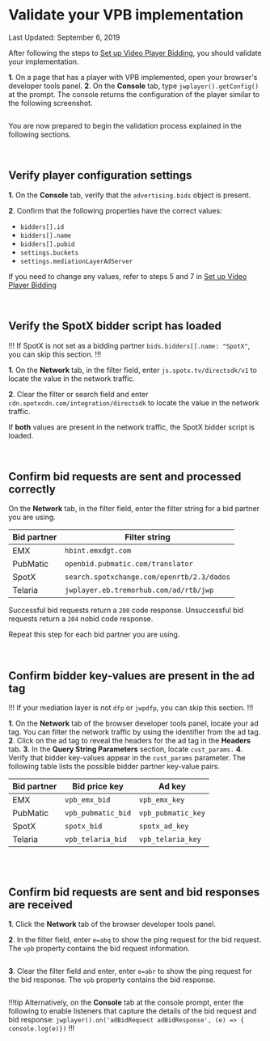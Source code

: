 # Validate your VPB implementation

Last Updated: September 6, 2019

After following the steps to [Set up Video Player Bidding](doc:jw8-set-up-video-player-bidding-ga-draft), you should validate your implementation. 

**1**. On a page that has a player with VPB implemented, open your browser's developer tools panel. 
**2**. On the **Console** tab, type `jwplayer().getConfig()` at the prompt. The console returns the configuration of the player similar to the following screenshot.

![]()

You are now prepared to begin the validation process explained in the following sections.

<br />

## Verify player configuration settings

**1**. On the **Console** tab, verify that the `advertising.bids` object is present.

**2**. Confirm that the following properties have the correct values:

* `bidders[].id`
* `bidders[].name`
* `bidders[].pubid`
* `settings.buckets`
* `settings.mediationLayerAdServer`

If you need to change any values, refer to steps 5 and 7 in [Set up Video Player Bidding](doc:jw8-set-up-video-player-bidding-ga-draft) 

<br />

## Verify the SpotX bidder script has loaded

!!!
If SpotX is not set as a bidding partner `bids.bidders[].name: "SpotX"`, you can skip this section.
!!!

**1**. On the **Network** tab, in the filter field, enter `js.spotx.tv/directsdk/v1` to locate the value in the network traffic.

**2**. Clear the filter or search field and enter `cdn.spotxcdn.com/integration/directsdk` to locate the value in the network traffic.

If **both** values are present in the network traffic, the SpotX bidder script is loaded.

<br />

## Confirm bid requests are sent and processed correctly

On the **Network** tab, in the filter field, enter the filter string for a bid partner you are using.

| Bid partner | Filter string |
| --- | --- |
| EMX | `hbint.emxdgt.com` |
| PubMatic | `openbid.pubmatic.com/translator` |
| SpotX | `search.spotxchange.com/openrtb/2.3/dados` |
| Telaria | `jwplayer.eb.tremorhub.com/ad/rtb/jwp` |

Successful bid requests return a `200` code response. Unsuccessful bid requests return a `204` nobid code response.

Repeat this step for each bid partner you are using.

<br />

## Confirm bidder key-values are present in the ad tag

!!!
If your mediation layer is not `dfp` or `jwpdfp`, you can skip this section.
!!!

**1**. On the **Network** tab of the browser developer tools panel, locate your ad tag. You can filter the network traffic by using the identifier from the ad tag.
**2**. Click on the ad tag to reveal the headers for the ad tag in the **Headers** tab.
**3**. In the **Query String Parameters** section, locate `cust_params.`
**4**. Verify that bidder key-values appear in the `cust_params` parameter. The following table lists the possible bidder partner key-value pairs.

| Bid partner | Bid price key | Ad key |
| --- | --- | -- |
| EMX | `vpb_emx_bid` | `vpb_emx_key` |
| PubMatic | `vpb_pubmatic_bid` | `vpb_pubmatic_key` |
| SpotX | `spotx_bid` | `spotx_ad_key` |
| Telaria | `vpb_telaria_bid` | `vpb_telaria_key` |

![]()

<br />

## Confirm bid requests are sent and bid responses are received

**1**. Click the **Network** tab of the browser developer tools panel.

**2**. In the filter field, enter `e=abq` to show the ping request for the bid request. The `vpb` property contains the bid request information.

![]()

**3**. Clear the filter field and enter, enter `e=abr` to show the ping request for the bid response. The `vpb` property contains the bid response.

![]()

!!!tip
Alternatively, on the **Console** tab at the console prompt, enter the following to enable listeners that capture the details of the bid request and bid response: `jwplayer().on('adBidRequest adBidResponse', (e) => { console.log(e)})`
!!!